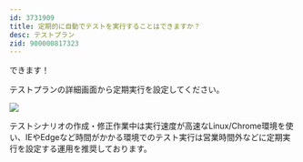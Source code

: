 ```yaml
---
id: 3731909
title: 定期的に自動でテストを実行することはできますか？
desc: テストプラン
zid: 900000817323
---
```


できます！

テストプランの詳細画面から定期実行を設定してください。

![](https://downloads.intercomcdn.com/i/o/192045797/f66e6c993846c272061759a4/%E3%82%B9%E3%82%AF%E3%83%AA%E3%83%BC%E3%83%B3%E3%82%B7%E3%83%A7%E3%83%83%E3%83%88+2020-03-13+3.51.13.png)

テストシナリオの作成・修正作業中は実行速度が高速なLinux/Chrome環境を使い、IEやEdgeなど時間がかかる環境でのテスト実行は営業時間外などに定期実行を設定する運用を推奨しております。<br>